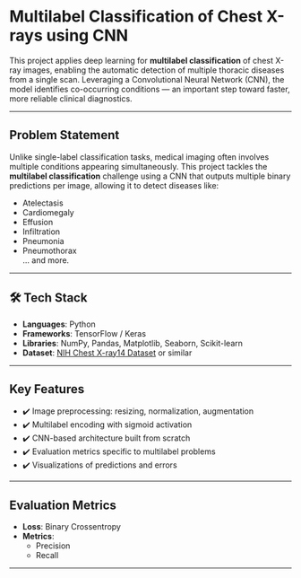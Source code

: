 #  Multilabel Classification of Chest X-rays using CNN

This project applies deep learning for **multilabel classification** of chest X-ray images, enabling the automatic detection of multiple thoracic diseases from a single scan. Leveraging a Convolutional Neural Network (CNN), the model identifies co-occurring conditions — an important step toward faster, more reliable clinical diagnostics.

---

##  Problem Statement

Unlike single-label classification tasks, medical imaging often involves multiple conditions appearing simultaneously. This project tackles the **multilabel classification** challenge using a CNN that outputs multiple binary predictions per image, allowing it to detect diseases like:

- Atelectasis  
- Cardiomegaly  
- Effusion  
- Infiltration  
- Pneumonia  
- Pneumothorax  
... and more.

---

## 🛠 Tech Stack

- **Languages**: Python  
- **Frameworks**: TensorFlow / Keras  
- **Libraries**: NumPy, Pandas, Matplotlib, Seaborn, Scikit-learn  
- **Dataset**: [NIH Chest X-ray14 Dataset](https://www.kaggle.com/datasets/nih-chest-xrays/data) or similar  

---

## Key Features

- ✔️ Image preprocessing: resizing, normalization, augmentation  
- ✔️ Multilabel encoding with sigmoid activation  
- ✔️ CNN-based architecture built from scratch  
- ✔️ Evaluation metrics specific to multilabel problems  
- ✔️ Visualizations of predictions and errors  

---

##  Evaluation Metrics

- **Loss**: Binary Crossentropy  
- **Metrics**:  
  - Precision  
  - Recall  

---


